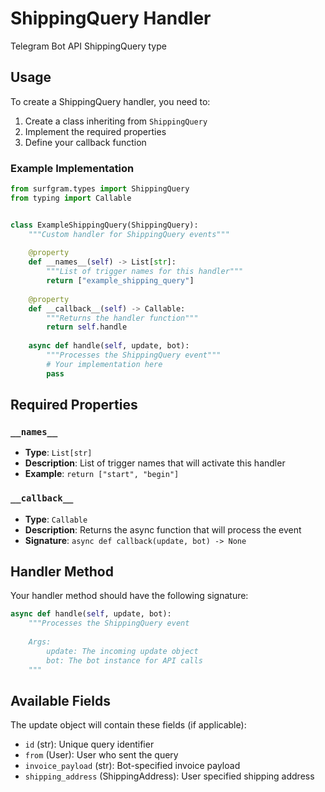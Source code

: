 # ShippingQuery Handler

Telegram Bot API ShippingQuery type

## Usage

To create a ShippingQuery handler, you need to:

1. Create a class inheriting from `ShippingQuery`
2. Implement the required properties
3. Define your callback function

### Example Implementation

```python
from surfgram.types import ShippingQuery
from typing import Callable


class ExampleShippingQuery(ShippingQuery):
    """Custom handler for ShippingQuery events"""
    
    @property
    def __names__(self) -> List[str]:
        """List of trigger names for this handler"""
        return ["example_shipping_query"]
    
    @property
    def __callback__(self) -> Callable:
        """Returns the handler function"""
        return self.handle
    
    async def handle(self, update, bot):
        """Processes the ShippingQuery event"""
        # Your implementation here
        pass
```

## Required Properties

### `__names__`
- **Type**: `List[str]`
- **Description**: List of trigger names that will activate this handler
- **Example**: `return ["start", "begin"]`

### `__callback__`
- **Type**: `Callable`
- **Description**: Returns the async function that will process the event
- **Signature**: `async def callback(update, bot) -> None`

## Handler Method

Your handler method should have the following signature:

```python
async def handle(self, update, bot):
    """Processes the ShippingQuery event
    
    Args:
        update: The incoming update object
        bot: The bot instance for API calls
    """
```

## Available Fields

The update object will contain these fields (if applicable):

- `id` (str): Unique query identifier
- `from` (User): User who sent the query
- `invoice_payload` (str): Bot-specified invoice payload
- `shipping_address` (ShippingAddress): User specified shipping address
